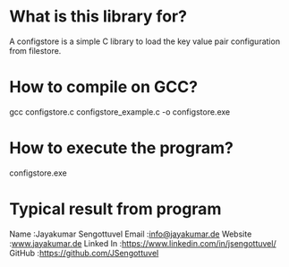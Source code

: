 # What is this library for?

A configstore is a simple C library to load the key value pair configuration 
from filestore.

# How to compile on GCC?

gcc configstore.c configstore_example.c -o configstore.exe

# How to execute the program?

configstore.exe

# Typical result from program

Name                          :Jayakumar Sengottuvel
Email                         :info@jayakumar.de
Website                       :www.jayakumar.de
Linked In                     :https://www.linkedin.com/in/jsengottuvel/
GitHub                        :https://github.com/JSengottuvel
